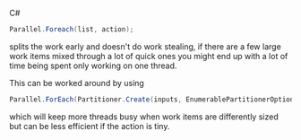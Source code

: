 C#
```csharp
Parallel.Foreach(list, action);
```
splits the work early and doesn't do work stealing, if there are a few large work items mixed through a lot of quick ones you might end up with a lot of time being spent only working on one thread.

This can be worked around by using
```csharp
Parallel.ForEach(Partitioner.Create(inputs, EnumerablePartitionerOptions.NoBuffering), action);
```
which will keep more threads busy when work items are differently sized but can be less efficient if the action is tiny.
